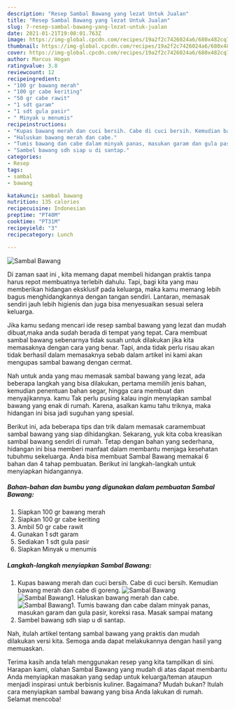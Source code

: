 ```yaml
---
description: "Resep Sambal Bawang yang lezat Untuk Jualan"
title: "Resep Sambal Bawang yang lezat Untuk Jualan"
slug: 7-resep-sambal-bawang-yang-lezat-untuk-jualan
date: 2021-01-21T19:08:01.763Z
image: https://img-global.cpcdn.com/recipes/19a2f2c7426024a6/680x482cq70/sambal-bawang-foto-resep-utama.jpg
thumbnail: https://img-global.cpcdn.com/recipes/19a2f2c7426024a6/680x482cq70/sambal-bawang-foto-resep-utama.jpg
cover: https://img-global.cpcdn.com/recipes/19a2f2c7426024a6/680x482cq70/sambal-bawang-foto-resep-utama.jpg
author: Marcus Hogan
ratingvalue: 3.8
reviewcount: 12
recipeingredient:
- "100 gr bawang merah"
- "100 gr cabe keriting"
- "50 gr cabe rawit"
- "1 sdt garam"
- "1 sdt gula pasir"
- " Minyak u menumis"
recipeinstructions:
- "Kupas bawang merah dan cuci bersih. Cabe di cuci bersih. Kemudian bawang merah dan cabe di goreng."
- "Haluskan bawang merah dan cabe."
- "Tumis bawang dan cabe dalam minyak panas, masukan garam dan gula pasir, koreksi rasa. Masak sampai matang"
- "Sambel bawang sdh siap u di santap."
categories:
- Resep
tags:
- sambal
- bawang

katakunci: sambal bawang 
nutrition: 135 calories
recipecuisine: Indonesian
preptime: "PT40M"
cooktime: "PT31M"
recipeyield: "3"
recipecategory: Lunch

---
```



![Sambal Bawang](https://img-global.cpcdn.com/recipes/19a2f2c7426024a6/680x482cq70/sambal-bawang-foto-resep-utama.jpg)

Di zaman  saat ini , kita memang dapat membeli hidangan praktis tanpa harus repot membuatnya terlebih dahulu. Tapi, bagi kita yang mau memberikan hidangan eksklusif pada keluarga, maka kamu memang lebih bagus menghidangkannya dengan tangan sendiri. Lantaran, memasak sendiri jauh lebih higienis dan juga bisa menyesuaikan sesuai selera keluarga.

Jika kamu sedang mencari ide resep sambal bawang yang lezat dan mudah dibuat,maka anda sudah berada di tempat yang tepat. Cara membuat sambal bawang  sebenarnya tidak susah untuk dilakukan jika kita memasaknya dengan cara yang benar. Tapi, anda tidak perlu risau akan tidak berhasil dalam memasaknya 
sebab dalam artikel ini kami akan mengupas sambal bawang dengan cermat.  



Nah untuk anda yang mau memasak sambal bawang yang lezat, ada beberapa langkah yang bisa dilakukan, pertama memilih jenis bahan, kemudian penentuan bahan segar, hingga cara membuat dan menyajikannya. kamu Tak perlu pusing kalau ingin menyiapkan sambal bawang yang enak di rumah. Karena, asalkan kamu  tahu triknya, maka hidangan ini bisa jadi suguhan yang spesial.

Berikut ini, ada beberapa tips dan trik dalam memasak caramembuat sambal bawang yang siap dihidangkan. Sekarang, yuk kita coba kreasikan sambal bawang sendiri di rumah. Tetap dengan bahan yang sederhana, hidangan ini bisa memberi manfaat dalam membantu menjaga kesehatan tubuhmu sekeluarga. Anda bisa membuat Sambal Bawang memakai 6 bahan dan 4 tahap pembuatan. Berikut ini langkah-langkah untuk menyiapkan hidangannya.

<!--inarticleads1-->

##### Bahan-bahan dan bumbu yang digunakan dalam pembuatan Sambal Bawang:

1. Siapkan 100 gr bawang merah
1. Siapkan 100 gr cabe keriting
1. Ambil 50 gr cabe rawit
1. Gunakan 1 sdt garam
1. Sediakan 1 sdt gula pasir
1. Siapkan  Minyak u menumis




<!--inarticleads2-->

##### Langkah-langkah menyiapkan Sambal Bawang:

1. Kupas bawang merah dan cuci bersih. Cabe di cuci bersih. Kemudian bawang merah dan cabe di goreng.
<img src="https://img-global.cpcdn.com/steps/a2893a455a474b6d/160x128cq70/sambal-bawang-langkah-memasak-1-foto.jpg" alt="Sambal Bawang"><img src="https://img-global.cpcdn.com/steps/a15841e680b8a42d/160x128cq70/sambal-bawang-langkah-memasak-1-foto.jpg" alt="Sambal Bawang">1. Haluskan bawang merah dan cabe.
<img src="https://img-global.cpcdn.com/steps/c216b362353b212b/160x128cq70/sambal-bawang-langkah-memasak-2-foto.jpg" alt="Sambal Bawang">1. Tumis bawang dan cabe dalam minyak panas, masukan garam dan gula pasir, koreksi rasa. Masak sampai matang
1. Sambel bawang sdh siap u di santap.




Nah, itulah artikel tentang  sambal bawang  yang praktis dan mudah dilakukan versi kita. Semoga anda dapat melakukannya dengan hasil yang memuaskan. 

Terima kasih anda telah menggunakan resep yang kita tampilkan di sini. Harapan kami, olahan  Sambal Bawang yang mudah di atas dapat membantu Anda menyiapkan masakan yang sedap untuk keluarga/teman ataupun menjadi inspirasi untuk berbisnis kuliner. Bagaimana? Mudah bukan? Itulah cara menyiapkan sambal bawang yang bisa Anda lakukan di rumah. Selamat mencoba!

